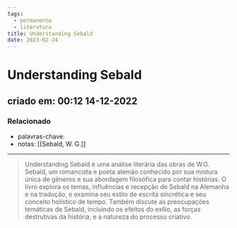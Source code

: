 ```yaml
---
tags:
  - permanente
  - literatura
title: Understanding Sebald
date: 2023-02-24
---
```

# Understanding Sebald
## criado em: 00:12 14-12-2022

### Relacionado
- palavras-chave: 
- notas: [[Sebald, W. G.]]
---
> Understanding Sebald é uma análise literária das obras de W.G. Sebald, um romancista e poeta alemão conhecido por sua mistura única de gêneros e sua abordagem filosófica para contar histórias. O livro explora os temas, influências e recepção de Sebald na Alemanha e na tradução, e examina seu estilo de escrita sincrética e seu conceito holístico de tempo. Também discute as preocupações temáticas de Sebald, incluindo os efeitos do exílio, as forças destrutivas da história, e a natureza do processo criativo.


